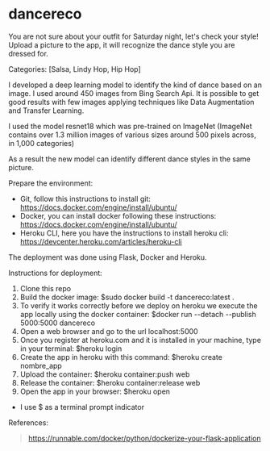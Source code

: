 # dancereco

You are not sure about your outfit for Saturday night, let's check your style!
Upload a picture to the app, it will recognize the dance style you are dressed for.

Categories: [Salsa, Lindy Hop, Hip Hop]

I developed a deep learning model to identify the kind of dance based on an image. I used around 450 images from Bing Search Api. It is possible to get good results with few images applying techniques like Data Augmentation and Transfer Learning.

I used the model resnet18 which was pre-trained on ImageNet (ImageNet contains over 1.3 million images of various sizes around 500 pixels across, in 1,000 categories)

As a result the new model can identify different dance styles in the same picture.

Prepare the environment:
- Git, follow this instructions to install git: https://docs.docker.com/engine/install/ubuntu/
- Docker, you can install docker following these instructions: https://docs.docker.com/engine/install/ubuntu/
- Heroku CLI, here you have the instructions to install heroku cli: https://devcenter.heroku.com/articles/heroku-cli


The deployment was done using Flask, Docker and Heroku.

Instructions for deployment:

1. Clone this repo
2. Build the docker image: $sudo docker build -t dancereco:latest .
3. To verify it works correctly before we deploy on heroku we execute the app locally using the docker container: $docker run --detach --publish 5000:5000 dancereco
4. Open a web browser and go to the url localhost:5000
5. Once you register at heroku.com and it is installed in your machine, type in your terminal: $heroku login
6. Create the app in heroku with this command: $heroku create nombre_app
8. Upload the container: $heroku container:push web
9. Release the container: $heroku container:release web
10. Open the app in your browser:  $heroku open

* I use $ as a terminal prompt indicator


References:
> https://runnable.com/docker/python/dockerize-your-flask-application
